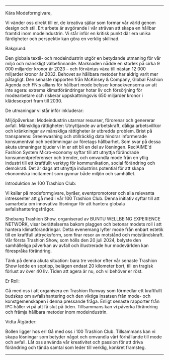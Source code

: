 ---

Kära Modeformgivare,

Vi vänder oss direkt till er, de kreativa själar som formar vår värld genom design och stil. Ert arbete är avgörande i vår strävan att skapa en hållbar framtid inom modeindustrin. Vi står inför en kritisk punkt där era unika färdigheter och perspektiv kan göra en verklig skillnad.

Bakgrund:

Den globala textil- och modeindustrin utgör en betydande utmaning för vår miljö och mänskligt välbefinnande. Marknaden nådde en storlek på cirka 9 000 miljarder kronor år 2023 – och förväntas växa till nästan 12 000 miljarder kronor år 2032. Behovet av hållbara metoder har aldrig varit mer påtagligt. Den senaste rapporten från McKinsey & Company, Global Fashion Agenda och FN:s allians för hållbart mode belyser konsekvenserna av att inte agera: extrema klimatförändringar hotar liv och försörjning för modearbetare och riskerar uppskattningsvis 650 miljarder kronor i klädesexport fram till 2030.

De utmaningar vi står inför inkluderar:

Miljöpåverkan: Modeindustrin utarmar resurser, förorenar och genererar avfall.
Mänskliga rättigheter: Utnyttjande av arbetskraft, dåliga arbetsvillkor och kränkningar av mänskliga rättigheter är utbredda problem.
Brist på transparens: Greenwashing och otillräcklig data hindrar informerade konsumentval och bedömningar av företags hållbarhet.
Som svar på dessa akuta utmaningar bjuder vi in er att bli en del av lösningen. ReclAIME'd Fashion System Micro-economy syftar till att utnyttja förändrade konsumentpreferenser och trender, och omvandla mode från en ytlig industri till ett kraftfullt verktyg för kommunikation, social förändring och demokrati. Det är dags att utnyttja industrins potential för att skapa ekonomiska incitament som gynnar både miljön och samhället.

Introduktion av 100 Trashion Club:

Vi kallar på modeformgivare, byråer, eventpromotorer och alla relevanta intressenter att gå med i vår 100 Trashion Club. Denna initiativ syftar till att samarbeta om innovativa lösningar för att hantera globala avfallshanteringsfrågor.

Shebang Trashion Show, organiserad av BUNTU WELLBEING EXPERIENCE NETWORK, visar berättelserna bakom plaggen och betonar modets roll i att hantera klimatförändringar. Detta evenemang lyfter mode från enbart estetik till en kraftfull uttrycksform, som firar resor av motstånd och motståndskraft. Vår första Trashion Show, som hölls den 20 juli 2024, belyste den samhälleliga påverkan av avfall och illustrerade hur modevärlden kan förespråka förändring.

Tänk på denna akuta situation: bara tre veckor efter vår senaste Trashion Show ledde en soptipp, belägen endast 20 kilometer bort, till en tragisk förlust av över 40 liv. Tiden att agera är nu, och vi behöver er röst.

Er Roll:

Gå med oss i att organisera en Trashion Runway som förmedlar ett kraftfullt budskap om avfallshantering och den viktiga insatsen från mode- och konstgemenskapen i denna pressande fråga. Enligt senaste rapporter från IPC håller vi på att få slut på tiden. Tillsammans kan vi påverka förändring och främja hållbara metoder inom modeindustrin.

Vidta Åtgärder:

Bollen ligger hos er! Gå med oss i 100 Trashion Club. Tillsammans kan vi skapa lösningar som betyder något och omvandla vårt förhållande till mode och avfall. Låt oss använda vår kreativitet och passion för att driva förändring och tända samtal som leder till verklig, konkret framsteg.

---